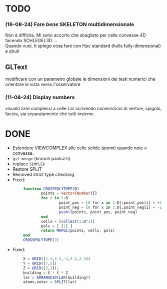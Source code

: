 # TODO

### (16-08-24) Fare _bene_ SKELETON multidimensionale

Non è difficile. 
Mi sono accorto chè sbagliato per celle convesse 4D facendo SCHLEGEL3D ...  
Quando vuoi, ti spiego cosa fare con Hpc standard (hulls fully-dimensional) e  qhull

## GLText
modificare con un parametro globale le 
dimensioni dei testi numerici che orientare la vista verso l'osservatore

### (11-08-24) Display numbers
visualizzare complessi a celle Lar scrivendo numerazioni di vertice, spigolo, faccia, sia separatamente che tutti insieme.


# DONE 

- Estendere VIEWCOMPLEX alle celle solide (atomi) quando note e convesse. 
- `git merge` (branch paoluzzi)
- replace `SIMPLEX` 
- Restore SPLIT
- Removed strict type checking
- Fixed:
```julia
        function CROSSPOLYTOPE(D)
                points = Vector{Number}[]
                for i in 1:D
                        point_pos = [0 for x in 1:D];point_pos[i] = +1
                        point_neg = [0 for x in 1:D];point_neg[i] = -1
                        push!(points, point_pos, point_neg)
                end
                cells = [collect(1:D*2)]
                pols = [ [1] ]
                return MKPOL(points, cells, pols)
        end
        CROSSPOLYTOPE(2)
```
- Fixed:
```julia
        X = GRID([2.4,4.5,-3,4.5,2.4])
        Y = GRID([7,5])
        Z = GRID([3,3]);
        building = X * Y * Z
        lar = ARRANGE3D(LAR(building))
        atoms,outer = SPLIT(lar)  
```






